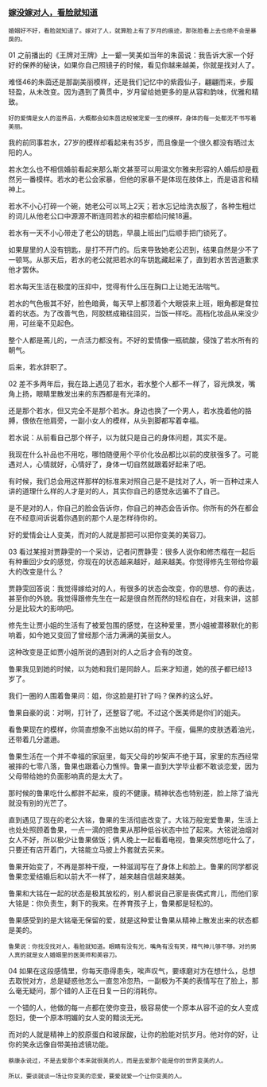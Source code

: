 ### [嫁没嫁对人，看脸就知道](http://mp.weixin.qq.com/s/9McGRDjUCfjdE9bXYr2iWA)

`婚姻好不好，看脸就知道了。嫁对了人，就算脸上有了岁月的痕迹，那张脸看上去也绝不会是暴戾的。`

01
之前播出的《王牌对王牌》上一颦一笑美如当年的朱茵说：我告诉大家一个好好的保养的秘诀，如果你自己照镜子的时候，看见你越来越美，你就是找对人了。

难怪46的朱茵还是那副美丽模样，还是我们记忆中的紫霞仙子，翩翩而来，步履轻盈，从未改变。因为遇到了黄贯中，岁月留给她更多的是从容和韵味，优雅和精致。

`好的爱情是女人的滋养品，大概都会如朱茵这般被宠爱一生的模样，身体的每一处都无不书写着美丽。`

我的前同事若水，27岁的模样却看起来有35岁，而且像是一个很久都没有晒过太阳的人。

若水怎么也不相信婚前看起来那么斯文甚至可以用温文尔雅来形容的人婚后却是截然另一番模样。若水的老公会家暴，但他的家暴不是体现在肢体上，而是语言和精神上。

若水不小心打碎一个碗，她老公可以骂上2天；若水忘记给洗衣服了，各种生粗烂的词儿从他老公口中源源不断连同若水的祖宗都给问候18遍。

若水有一天不小心带走了老公的钥匙，早晨上班出门后顺手把门锁死了。

如果屋里的人没有钥匙，是打不开门的。后来导致她老公迟到，结果自然是少不了一顿骂。从那天后，若水的老公就把若水的车钥匙藏起来了，直到若水苦苦道歉求他才罢休。

若水每天生活在极度的压抑中，觉得有什么压在胸口上让她无法喘气。

若水的气色极其不好，脸色暗黄，每天早上都顶着个大眼袋来上班，眼角都是耷拉着的状态。为了改善气色，阿胶糕成箱往回买，当饭一样吃。高档化妆品从来没少用，可丝毫不见起色。

整个人都是蔫儿的，一点活力都没有。不好的爱情像一瓶硫酸，侵蚀了若水所有的朝气。

后来，若水辞职了。

02
差不多两年后，我在路上遇见了若水，若水整个人都不一样了，容光焕发，嘴角上扬，眼睛里散发出来的东西都是有光泽的。

还是那个若水，但又完全不是那个若水。身边也换了一个男人，若水挽着他的胳膊，偎依在他肩旁，一副小女人的模样，从头到脚都写着幸福。

若水说：从前看自己那个样子，以为就只是自己的身体问题，其实不是。

我现在什么补品也不用吃，哪怕随便用个平价化妆品都比以前的皮肤强多了。可能遇对人，心情就好，心情好了，身体一切自然就跟着好起来了吧。

有时候，我们总会用这样那样的标准来对照自己是不是找对了人，听一百种过来人讲的道理什么样的人才是对的人，其实你自己的感觉永远骗不了自己。

是不是对的人，你自己的脸会告诉你，你自己的神态会告诉你。你所有的外在都会在不经意间诉说着你遇到的那个人是怎样待你的。

好的爱情会让人变美，而对的人就是那把可以把你变美的美容刀。

03
看过某报对贾静雯的一个采访，记者问贾静雯：很多人说你和修杰楷在一起后有种重回少女的感觉，你现在的状态越来越好，越来越美。你觉得修先生带给你最大的改变是什么？

贾静雯回答说：我觉得嫁给对的人，有很多的状态会改变，你的思想、你的表达，甚至你的外貌。我觉得跟修先生在一起是很自然而然的轻松自在，对我来讲，这部分是比较大的影响吧。

修先生让贾小姐的生活有了被爱包围的感觉，在这种爱里，贾小姐被潜移默化的影响着，如今她又变回了曾经那个活力满满的美丽女人。

这种改变是正如贾小姐所说的遇到对的人之后才会有的改变。

鲁果我见到她的时候，以为她和我们是同龄人。后来才知道，她的孩子都已经13岁了。

我们一圈的人围着鲁果问：姐，你这脸是打针了吗？保养的这么好。

鲁果自豪的说：对啊，打针了，还整容了呢。不过这个医美师是你们的姐夫。

看鲁果现在的模样，你简直想象不出她以前的样子。干瘦，偏黑的皮肤透着油光，还带着几分邋遢。

鲁果生活在一个并不幸福的家庭里，每天父母的吵架声不绝于耳，家里的东西经常被摔的七零八落，鲁果也跟着心力憔悴。鲁果一直到大学毕业都不敢谈恋爱，因为父母带给她的负面影响真的是太大了。

那时候的鲁果吃什么都胖不起来，瘦的不健康。精神状态也特别差，脸上除了油光就没有别的光芒了。

直到遇见了现在的老公大铭，鲁果的生活彻底改变了。大铭万般宠爱鲁果，生活上也处处照顾着鲁果，一点一滴的把鲁果从那种低谷状态中拉了起来。大铭说油烟对女人不好，所以极少让鲁果做饭；俩人晚上一起看着电视，鲁果突然想吃什么了，只要还有店开着门，大铭能立马披上外套就去买来。

鲁果开始变了，不再是那种干瘦，一种滋润写在了身体上和脸上。鲁果的同学都说鲁果恋爱结婚后和以前大不一样了，越来越自信越来越美。

鲁果和大铭在一起的状态是极其放松的，别人都说自己家是丧偶式育儿，而他们家大铭是：你负责生，剩下的我来。在养育孩子上，鲁果都是轻松的。

鲁果感受到的是大铭毫无保留的爱，就是这种爱让鲁果从精神上散发出来的状态都是美的。

`鲁果说：你找没找对人，看脸就知道。眼睛有没有光，嘴角有没有笑，精气神儿够不够。对的男人真的就是女人婚姻里的医美师和美容刀。`

04
如果在这段感情里，你每天患得患失，唉声叹气，要琢磨对方在想什么，总想去取悦对方，总是疑惑他怎么一直忽冷忽热，一副极为不美的表情写在了脸上，那么毫无疑问，那个错的人正在日复一日的消耗你。

一个错的人，他做的每一点都在使你变丑，极容易使一个原本从容不迫的女人变成怨妇，使一个原本明媚的女人变的黯淡无光。

而对的人就是精神上的胶原蛋白和玻尿酸，让你的脸能对抗岁月。他对你的好，让你的笑永远像自带美拍滤镜功能。

`蔡康永说过，不是去爱那个本来就很美的人，而是去爱那个能是你的世界变美的人。`

`所以，要谈就谈一场让你变美的恋爱，要爱就爱一个让你变美的人。`
